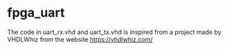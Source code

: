 # fpga_uart

The code in uart_rx.vhd and uart_tx.vhd is inspired from a project made by VHDLWhiz from the website https://vhdlwhiz.com/
